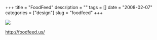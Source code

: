 +++
title = "FoodFeed"
description = ""
tags = []
date = "2008-02-07"
categories = ["design"]
slug = "foodfeed"
+++


 

  <div id="screens-thumbs" class="clearfix">
    <div class="txt-center" id="design-submission"><a href="http://foodfeed.us/"><img id='bluga-thumbnail-964' class='bluga-thumbnail large' src='//konigi.com/media/bluga/
wt47f27ef1f2a38_0.jpg'/></a></div>  
  </div>   
<p><a href="http://foodfeed.us/">http://foodfeed.us/</a></p>




